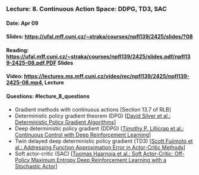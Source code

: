 ### Lecture: 8. Continuous Action Space: DDPG, TD3, SAC
#### Date: Apr 09
#### Slides: https://ufal.mff.cuni.cz/~straka/courses/npfl139/2425/slides/?08
#### Reading: https://ufal.mff.cuni.cz/~straka/courses/npfl139/2425/slides.pdf/npfl139-2425-08.pdf,PDF Slides
#### Video: https://lectures.ms.mff.cuni.cz/video/rec/npfl139/2425/npfl139-2425-08.mp4, Lecture
#### Questions: #lecture_8_questions

- Gradient methods with continuous actions [Section 13.7 of RLB]
- Deterministic policy gradient theorem (DPG) [[David Silver et al.: Deterministic Policy Gradient Algorithms](http://proceedings.mlr.press/v32/silver14.pdf)]
- Deep deterministic policy gradient (DDPG) [[Timothy P. Lillicrap et al.: Continuous Control with Deep Reinforcement Learning](https://arxiv.org/abs/1509.02971)]
- Twin delayed deep deterministic policy gradient (TD3) [[Scott Fujimoto et al.: Addressing Function Approximation Error in Actor-Critic Methods](https://arxiv.org/abs/1802.09477)]
- Soft actor-critic (SAC) [[Tuomas Haarnoja et al.: Soft Actor-Critic: Off-Policy Maximum Entropy Deep Reinforcement Learning with a Stochastic Actor](https://arxiv.org/abs/1801.01290)]
